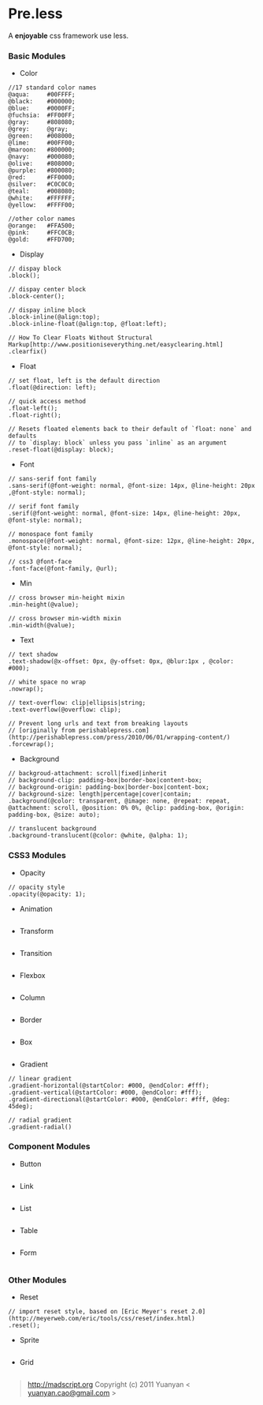 Pre.less
=======

A **enjoyable** css framework use less.

### Basic Modules
 * Color
  
 ```
 //17 standard color names
 @aqua:		#00FFFF;
 @black:	#000000;
 @blue:		#0000FF;
 @fuchsia:	#FF00FF;
 @gray:		#808080;
 @grey:		@gray;
 @green:	#008000;
 @lime:		#00FF00;
 @maroon:	#800000;
 @navy:		#000080;
 @olive:	#808000;
 @purple:	#800080;
 @red:		#FF0000;
 @silver:	#C0C0C0;
 @teal:		#008080;
 @white:	#FFFFFF;
 @yellow:	#FFFF00;

 //other color names
 @orange:	#FFA500;
 @pink:		#FFC0CB;
 @gold:		#FFD700;
 ```
 
 * Display
 
 ```
 // dispay block
 .block();
 
 // dispay center block
 .block-center();
 
 // dispay inline block
 .block-inline(@align:top);
 .block-inline-float(@align:top, @float:left);
 
 // How To Clear Floats Without Structural Markup[http://www.positioniseverything.net/easyclearing.html]
 .clearfix()
 ``` 
 
 * Float
 
 ```
 // set float, left is the default direction  
 .float(@direction: left);
 
 // quick access method
 .float-left();
 .float-right();
 
 // Resets floated elements back to their default of `float: none` and defaults
 // to `display: block` unless you pass `inline` as an argument
 .reset-float(@display: block);
 ```
 
 * Font
  
 ```
 // sans-serif font family
 .sans-serif(@font-weight: normal, @font-size: 14px, @line-height: 20px ,@font-style: normal);
 
 // serif font family
 .serif(@font-weight: normal, @font-size: 14px, @line-height: 20px, @font-style: normal);
 
 // monospace font family
 .monospace(@font-weight: normal, @font-size: 12px, @line-height: 20px, @font-style: normal);
 
 // css3 @font-face
 .font-face(@font-family, @url);
 ```
 
 * Min
  
 ```
 // cross browser min-height mixin
 .min-height(@value);
 
 // cross browser min-width mixin
 .min-width(@value);
 ```
 
 * Text
  
 ```
 // text shadow
 .text-shadow(@x-offset: 0px, @y-offset: 0px, @blur:1px , @color: #000);
 
 // white space no wrap
 .nowrap();
 
 // text-overflow: clip|ellipsis|string; 
 .text-overflow(@overflow: clip);
 
 // Prevent long urls and text from breaking layouts
 // [originally from perishablepress.com](http://perishablepress.com/press/2010/06/01/wrapping-content/)
 .forcewrap();
 ```
 
 * Background
  
 ```
 // backgroud-attachment: scroll|fixed|inherit
 // background-clip: padding-box|border-box|content-box;
 // background-origin: padding-box|border-box|content-box;
 // background-size: length|percentage|cover|contain;
 .background(@color: transparent, @image: none, @repeat: repeat, @attachment: scroll, @position: 0% 0%, @clip: padding-box, @origin: padding-box, @size: auto);
 
 // translucent background
 .background-translucent(@color: @white, @alpha: 1);
 ```
 

### CSS3 Modules
 * Opacity
  
 ```
 // opacity style
 .opacity(@opacity: 1);
 ```
 
 * Animation
  
 ```
 ```
 
 * Transform
  
 ```
 ```
 
 * Transition
  
 ```
 ```
 
 * Flexbox
  
 ```
 ```
 
 * Column
  
 ```
 ```
 
 * Border
  
 ```
 ```
 
 * Box
  
 ```
 ```
 
 * Gradient
  
 ```
 // linear gradient
 .gradient-horizontal(@startColor: #000, @endColor: #fff);
 .gradient-vertical(@startColor: #000, @endColor: #fff);
 .gradient-directional(@startColor: #000, @endColor: #fff, @deg: 45deg);
 
 // radial gradient
 .gradient-radial()
 
 ```
 

### Component Modules
 * Button
  
 ```
 ```
 
 * Link
  
 ```
 ```
 
 * List
  
 ```
 ```
 
 * Table
  
 ```
 ```
 
 * Form
  
 ```
 ```
 

### Other Modules
 * Reset
 
 ```
 // import reset style, based on [Eric Meyer's reset 2.0](http://meyerweb.com/eric/tools/css/reset/index.html)
 .reset();
 ``` 

 * Sprite
  
 ```
 ```
 
 * Grid
  
 ```
 ```
 


> http://madscript.org
> Copyright (c) 2011  Yuanyan < yuanyan.cao@gmail.com >
